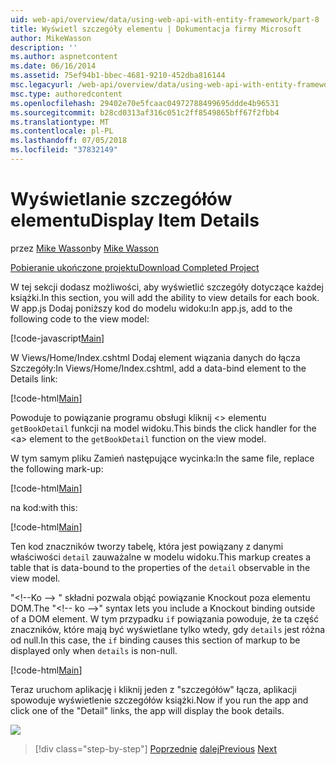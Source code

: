 ```yaml
---
uid: web-api/overview/data/using-web-api-with-entity-framework/part-8
title: Wyświetl szczegóły elementu | Dokumentacja firmy Microsoft
author: MikeWasson
description: ''
ms.author: aspnetcontent
ms.date: 06/16/2014
ms.assetid: 75ef94b1-bbec-4681-9210-452dba816144
msc.legacyurl: /web-api/overview/data/using-web-api-with-entity-framework/part-8
msc.type: authoredcontent
ms.openlocfilehash: 29402e70e5fcaac04972788499695ddde4b96531
ms.sourcegitcommit: b28cd0313af316c051c2ff8549865bff67f2fbb4
ms.translationtype: MT
ms.contentlocale: pl-PL
ms.lasthandoff: 07/05/2018
ms.locfileid: "37832149"
---
```

<a name="display-item-details"></a><span data-ttu-id="8c395-102">Wyświetlanie szczegółów elementu</span><span class="sxs-lookup"><span data-stu-id="8c395-102">Display Item Details</span></span>
====================
<span data-ttu-id="8c395-103">przez [Mike Wasson](https://github.com/MikeWasson)</span><span class="sxs-lookup"><span data-stu-id="8c395-103">by [Mike Wasson](https://github.com/MikeWasson)</span></span>

[<span data-ttu-id="8c395-104">Pobieranie ukończone projektu</span><span class="sxs-lookup"><span data-stu-id="8c395-104">Download Completed Project</span></span>](https://github.com/MikeWasson/BookService)

<span data-ttu-id="8c395-105">W tej sekcji dodasz możliwości, aby wyświetlić szczegóły dotyczące każdej książki.</span><span class="sxs-lookup"><span data-stu-id="8c395-105">In this section, you will add the ability to view details for each book.</span></span> <span data-ttu-id="8c395-106">W app.js Dodaj poniższy kod do modelu widoku:</span><span class="sxs-lookup"><span data-stu-id="8c395-106">In app.js, add to the following code to the view model:</span></span>

[!code-javascript[Main](part-8/samples/sample1.js)]

<span data-ttu-id="8c395-107">W Views/Home/Index.cshtml Dodaj element wiązania danych do łącza Szczegóły:</span><span class="sxs-lookup"><span data-stu-id="8c395-107">In Views/Home/Index.cshtml, add a data-bind element to the Details link:</span></span>

[!code-html[Main](part-8/samples/sample2.html?highlight=5)]

<span data-ttu-id="8c395-108">Powoduje to powiązanie programu obsługi kliknij &lt;&gt; elementu `getBookDetail` funkcji na model widoku.</span><span class="sxs-lookup"><span data-stu-id="8c395-108">This binds the click handler for the &lt;a&gt; element to the `getBookDetail` function on the view model.</span></span>

<span data-ttu-id="8c395-109">W tym samym pliku Zamień następujące wycinka:</span><span class="sxs-lookup"><span data-stu-id="8c395-109">In the same file, replace the following mark-up:</span></span>

[!code-html[Main](part-8/samples/sample3.html)]

<span data-ttu-id="8c395-110">na kod:</span><span class="sxs-lookup"><span data-stu-id="8c395-110">with this:</span></span>

[!code-html[Main](part-8/samples/sample4.html)]

<span data-ttu-id="8c395-111">Ten kod znaczników tworzy tabelę, która jest powiązany z danymi właściwości `detail` zauważalne w modelu widoku.</span><span class="sxs-lookup"><span data-stu-id="8c395-111">This markup creates a table that is data-bound to the properties of the `detail` observable in the view model.</span></span>

<span data-ttu-id="8c395-112">"&lt;!--Ko —&gt; &quot; składni pozwala objąć powiązanie Knockout poza elementu DOM.</span><span class="sxs-lookup"><span data-stu-id="8c395-112">The "&lt;!-- ko --&gt;&quot; syntax lets you include a Knockout binding outside of a DOM element.</span></span> <span data-ttu-id="8c395-113">W tym przypadku `if` powiązania powoduje, że ta część znaczników, które mają być wyświetlane tylko wtedy, gdy `details` jest różna od null.</span><span class="sxs-lookup"><span data-stu-id="8c395-113">In this case, the `if` binding causes this section of markup to be displayed only when `details` is non-null.</span></span>

[!code-html[Main](part-8/samples/sample5.html)]

<span data-ttu-id="8c395-114">Teraz uruchom aplikację i kliknij jeden z &quot;szczegółów&quot; łącza, aplikacji spowoduje wyświetlenie szczegółów książki.</span><span class="sxs-lookup"><span data-stu-id="8c395-114">Now if you run the app and click one of the &quot;Detail&quot; links, the app will display the book details.</span></span>

[![](part-8/_static/image2.png)](part-8/_static/image1.png)

> [!div class="step-by-step"]
> <span data-ttu-id="8c395-115">[Poprzednie](part-7.md)
> [dalej](part-9.md)</span><span class="sxs-lookup"><span data-stu-id="8c395-115">[Previous](part-7.md)
[Next](part-9.md)</span></span>
